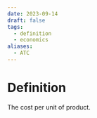 ```yaml
---
date: 2023-09-14
draft: false
tags:
  - definition
  - economics
aliases:
  - ATC
---
```

# Definition

The cost per unit of product.